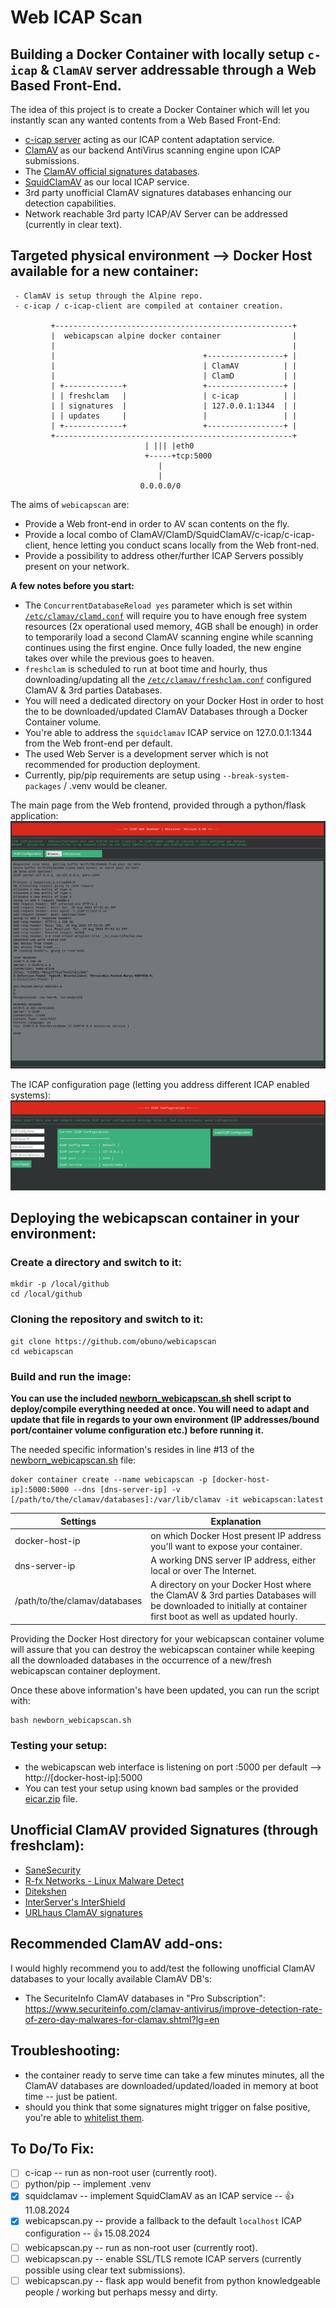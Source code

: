 # Web ICAP Scan

## Building a Docker Container with locally setup ```c-icap``` & ```ClamAV``` server addressable through a Web Based Front-End.

The idea of this project is to create a Docker Container which will let you instantly scan any wanted contents from a Web Based Front-End:   

- [c-icap server](https://github.com/c-icap/c-icap-server) acting as our ICAP content adaptation service.
- [ClamAV](https://github.com/Cisco-Talos/clamav) as our backend AntiVirus scanning engine upon ICAP submissions.
- The [ClamAV official signatures databases](https://lists.clamav.net/pipermail/clamav-virusdb/).
- [SquidClamAV](https://squidclamav.darold.net/) as our local ICAP service.
- 3rd party unofficial ClamAV signatures databases enhancing our detection capabilities.
- Network reachable 3rd party ICAP/AV Server can be addressed (currently in clear text).

## Targeted physical environment --> Docker Host available for a new container:
````
 - ClamAV is setup through the Alpine repo.
 - c-icap / c-icap-client are compiled at container creation.

         +-----------------------------------------------------+                                                     
         |  webicapscan alpine docker container                |                                                     
         |                                                     |                                                     
         |                                 +-----------------+ |                                                     
         |                                 | ClamAV          | |                                                     
         |                                 | ClamD           | |                                                     
         | +-------------+                 +-----------------+ |                                                     
         | | freshclam   |                 | c-icap          | |                                                     
         | | signatures  |                 | 127.0.0.1:1344  | |                                                     
         | | updates     |                 |                 | |                                                     
         | +-------------+                 +-----------------+ |                                                     
         +-----------------------------------------------------+                                                     
                              | ||| |eth0                                            
                              +-----+tcp:5000                                                     
                                 |
                                 |
                             0.0.0.0/0
````

The aims of ```webicapscan``` are:

- Provide a Web front-end in order to AV scan contents on the fly.
- Provide a local combo of ClamAV/ClamD/SquidClamAV/c-icap/c-icap-client, hence letting you conduct scans locally from the Web front-ned.
- Provide a possibility to address other/further ICAP Servers possibly present on your network.

**A few notes before you start:**
- The ```ConcurrentDatabaseReload yes``` parameter which is set within [```/etc/clamav/clamd.conf```](https://github.com/obuno/webicapscan/blob/main/etc/clamav/clamd.conf) will require you to have enough free system resources (2x operational used memory, 4GB shall be enough) in order to temporarily load a second ClamAV scanning engine while scanning continues using the first engine. Once fully loaded, the new engine takes over while the previous goes to heaven.
- ```freshclam``` is scheduled to run at boot time and hourly, thus downloading/updating all the [```/etc/clamav/freshclam.conf```](https://github.com/obuno/webicapscan/blob/main/etc/clamav/freshclam.conf) configured ClamAV & 3rd parties Databases.
- You will need a dedicated directory on your Docker Host in order to host the to be downloaded/updated ClamAV Databases through a Docker Container volume.
- You're able to address the ```squidclamav``` ICAP service on 127.0.0.1:1344 from the Web front-end per default.
- The used Web Server is a development server which is not recommended for production deployment.
- Currently, pip/pip requirements are setup using ```--break-system-packages``` / .venv would be cleaner.   

The main page from the Web frontend, provided through a python/flask application:   
  <img src="images/webicapscan-main.png" />

The ICAP configuration page (letting you address different ICAP enabled systems):   
  <img src="images/webicapscan-icap-config.png" />

## Deploying the webicapscan container in your environment: 

### Create a directory and switch to it:

```
mkdir -p /local/github
cd /local/github
```

### Cloning the repository and switch to it:

```
git clone https://github.com/obuno/webicapscan
cd webicapscan
```

### Build and run the image:

**You can use the included [newborn_webicapscan.sh](https://github.com/obuno/webicapscan/blob/main/newborn_webicapscan.sh) shell script to deploy/compile everything needed at once. You will need to adapt and update that file in regards to your own environment (IP addresses/bound port/container volume configuration etc.) before running it.**  

The needed specific information's resides in line #13 of the [newborn_webicapscan.sh](https://github.com/obuno/webicapscan/blob/main/newborn_webicapscan.sh) file:   

```
doker container create --name webicapscan -p [docker-host-ip]:5000:5000 --dns [dns-server-ip] -v [/path/to/the/clamav/databases]:/var/lib/clamav -it webicapscan:latest
```

Settings                      | Explanation
----------------------------- | -----------------------------
docker-host-ip                | on which Docker Host present IP address you'll want to expose your container.
dns-server-ip                 | A working DNS server IP address, either local or over The Internet.
/path/to/the/clamav/databases | A directory on your Docker Host where the ClamAV & 3rd parties Databases will be downloaded to initially at container first boot as well as updated hourly.

Providing the Docker Host directory for your webicapscan container volume will assure that you can destroy the webicapscan container while keeping all the downloaded databases in the occurrence of a new/fresh webicapscan container deployment.   

Once these above information's have been updated, you can run the script with: 

```
bash newborn_webicapscan.sh
```

### Testing your setup:

- the webicapscan web interface is listening on port :5000 per default --> http://[docker-host-ip]:5000
- You can test your setup using known bad samples or the provided [eicar.zip](https://github.com/obuno/webicapscan/blob/main/av-samples/eicar.zip) file.

## Unofficial ClamAV provided Signatures (through freshclam):

- [SaneSecurity](https://sanesecurity.org/usage/signatures/)
- [R-fx Networks - Linux Malware Detect](https://www.rfxn.com/tag/malware/)
- [Ditekshen](https://github.com/ditekshen/detection)
- [InterServer's InterShield](http://rbl.interserver.net/)
- [URLhaus ClamAV signatures](https://urlhaus.abuse.ch/api/#clamav)

## Recommended ClamAV add-ons:

I would highly recommend you to add/test the following unofficial ClamAV databases to your locally available ClamAV DB's:

- The SecuriteInfo ClamAV databases in "Pro Subscription": https://www.securiteinfo.com/clamav-antivirus/improve-detection-rate-of-zero-day-malwares-for-clamav.shtml?lg=en

## Troubleshooting:

- the container ready to serve time can take a few minutes minutes, all the ClamAV databases are downloaded/updated/loaded in memory at boot time -- just be patient.
- should you think that some signatures might trigger on false positive, you're able to [whitelist them](https://www.securiteinfo.com/clamav-antivirus/whitelisting-clamav-signatures.shtml).

## To Do/To Fix:

- [ ] c-icap -- run as non-root user (currently root).
- [ ] python/pip -- implement .venv
- [x] squidclamav -- implement SquidClamAV as an ICAP service -- 👍 11.08.2024
- [x] webicapscan.py -- provide a fallback to the default ```localhost``` ICAP configuration -- 👍 15.08.2024
- [ ] webicapscan.py -- run as non-root user (currently root).
- [ ] webicapscan.py -- enable SSL/TLS remote ICAP servers (currently possible using clear text submissions).
- [ ] webicapscan.py -- flask app would benefit from python knowledgeable people / working but perhaps messy and dirty.